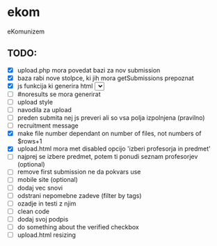# ekom
eKomunizem
 <!-- Čč Šš Žž -->

## TODO:
 - [x] upload.php mora povedat bazi za nov submission
 - [x] baza rabi nove stolpce, ki jih mora getSubmissions prepoznat
 - [x] js funkcija ki generira html <select> za profesorje in predmete
 - [ ] #noresults se mora generirat
 - [ ] upload style
 - [ ] navodila za upload
 - [ ] preden submita nej js preveri ali so vsa polja izpolnjena (pravilno)
 - [ ] recruitment message
 - [x] make file number dependant on number of files, not numbers of $rows+1
 - [x] upload.html mora met disabled opcijo 'izberi profesorja in predmet'
 - [ ] najprej se izbere predmet, potem ti ponudi seznam profesorjev (optional)
 - [ ] remove first submission ne da pokvars use
 - [ ] mobile site (optional)
 - [ ] dodaj vec snovi
 - [ ] odstrani nepomebne zadeve (filter by tags)
 - [ ] ozadje in testi z njim
 - [ ] clean code
 - [ ] dodaj svoj podpis
 - [ ] do something about the verified checkbox
 - [ ] upload.html resizing

<!--
 =============
 Ikone v rabi:
 =============
 Biologija (listi)			<i class="fa fa-leaf"></i>
 Jeziki (tekst)				<i class="fa fa-language"></i>
 Filozofija	(zarnica)		<i class="far fa-lightbulb"></i>
 Fizika (atom)				<i class="fas fa-atom"></i>
 Geografija (zemlja) 		<i class="fa fa-globe"></i>
 Glasba (nota)				<i class="fa fa-music"></i>
 Informatika (racunalnik)	<i class="fa fa-code"></i>
 Kemija (erlenmajerica)		<i class="fa fa-flask"></i>
 Likovna (copic)			<i class="fa fa-paint-brush"></i>
 Matematika (koren x)		<i class="fas fa-square-root-alt"></i>
 Pedagogika (ucitelj)		<i class="fas fa-chalkboard-teacher"></i>
 Psihologija (mozgani)		<i class="fas fa-brain"></i>
 Slovenscina (knjiga)		<i class="fas fa-book"></i>
 Sociologija (2 clovecka)	<i class="fas fa-user-friends"></i>
 Sportna (zoga)				<i class="fa fa-futbol"></i>
 Umetnostna zgo (stavba)	<i class="fa fa-landmark"></i>
 Zgodovina (slavolok) 		<i class="fas fa-history"></i>
 Neznan predmet (graduation)<i class="fas fa-graduation-cap"></i>
 Tutorstvo (graduation cap)	<i class="fas fa-graduation-cap"></i>
 Objava zapiskov (knjiga)	<i class="fa fa-book"></i>
 Ledina website (stavba)	<i class="fa fa-school"></i>
 Download (floppy)          <i class="fas fa-save"></i>
 Upload (arrow)             <i class="fa fa-upload" aria-hidden="true"></i>


 Avtor in profesor:
 avtor						<i class="fas fa-pencil-alt"></i>
 profesor					<i class="fas fa-chalkboard-teacher"></i>
 -->
